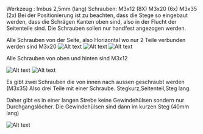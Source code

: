 
Werkzeug : Imbus 2,5mm (lang) 
Schrauben: M3x12   (8X)
	       M3x20   (6x)
           M3x35   (2x)
Bei der Positionierung ist zu beachten, dass die Stege so eingebaut werden, dass die Schrägen Kanten oben sind, also in der Flucht der Seitenteile sind. 
Die Schrauben sollen nur handfest angezogen werden. 

Alle Schrauben von der Seite, also Horizontal wo nur 2 Teile verbunden werden sind M3x20
![Alt text](pics/PXL_20240324_134704943_t.jpg?raw=true "Title")
![Alt text](pics/PXL_20240324_134708719_t.jpg?raw=true "Title")
![Alt text](pics/PXL_20240324_134715616_t.jpg?raw=true "Title")

Alle Schrauben von oben und hinten sind M3x12 

![Alt text](pics/PXL_20240324_134715616_t.jpg?raw=true "Title")
![Alt text](pics/PXL_20240324_134721901_t.jpg?raw=true "Title")

Es gibt zwei Schrauben die von innen nach aussen geschraubt werden (M3x35) Also drei Teile mit einer Schraube. Stegkurz,Seitenteil,Steg lang. 

Daher gibt es in einer langen Strebe keine Gewindehülsen sondern nur Durchgangslöcher.
Die Gewindehülsen sind dann im kurzen Steg (40mm lang) 

![Alt text](pics/PXL_20240324_134640415_t.jpg?raw=true "Title")
